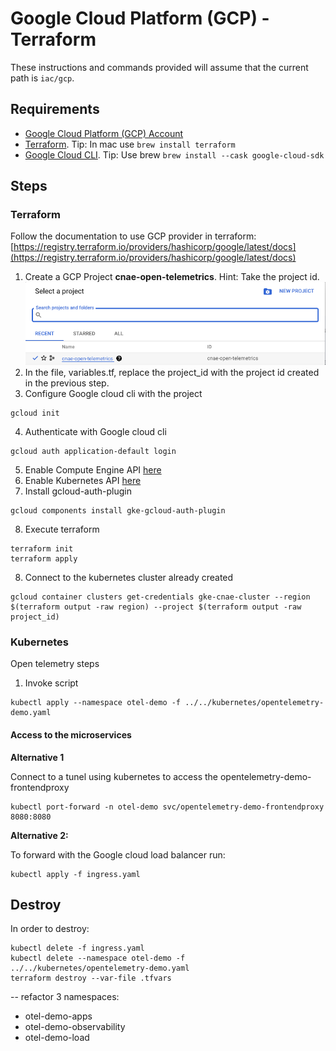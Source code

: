 # Google Cloud Platform (GCP) - Terraform

These instructions and commands provided will assume that the current path is `iac/gcp`.

## Requirements

- [Google Cloud Platform (GCP) Account](https://cloud.google.com/)
- [Terraform](https://developer.hashicorp.com/terraform/tutorials/gcp-get-started/install-cli?in=terraform%2Fgcp-get-started). Tip: In mac use `brew install terraform`
- [Google Cloud CLI](https://cloud.google.com/sdk/docs/install). Tip: Use brew `brew install --cask google-cloud-sdk`

## Steps

### Terraform

Follow the documentation to use GCP provider in terraform: [https://registry.terraform.io/providers/hashicorp/google/latest/docs](https://registry.terraform.io/providers/hashicorp/google/latest/docs)

1. Create a GCP Project **cnae-open-telemetrics**. Hint: Take the project id.
![GCP Projects](../.docs/images/gcp_projects.png)
2. In the file, variables.tf, replace the project_id with the project id created in the previous step.
3. Configure Google cloud cli with the project
```shell
gcloud init
```
4. Authenticate with Google cloud cli
```shell
gcloud auth application-default login
```
5. Enable Compute Engine API [here](https://console.cloud.google.com/apis/library/compute.googleapis.com?project=cnae-open-telemetrics)
6. Enable Kubernetes API [here](https://console.cloud.google.com/apis/library/container.googleapis.com?project=cnae-open-telemetrics)
7. Install gcloud-auth-plugin
```shell
gcloud components install gke-gcloud-auth-plugin
```
8. Execute terraform
```shell
terraform init
terraform apply
```
8. Connect to the kubernetes cluster already created
```shell
gcloud container clusters get-credentials gke-cnae-cluster --region $(terraform output -raw region) --project $(terraform output -raw project_id)
```

### Kubernetes

Open telemetry steps

1. Invoke script
```shell
kubectl apply --namespace otel-demo -f ../../kubernetes/opentelemetry-demo.yaml
```

#### Access to the microservices

**Alternative 1**

Connect to a tunel using kubernetes to access the opentelemetry-demo-frontendproxy

```shell
kubectl port-forward -n otel-demo svc/opentelemetry-demo-frontendproxy 8080:8080
```

**Alternative 2:**

To forward with the Google cloud load balancer run:

```shell
kubectl apply -f ingress.yaml
```

## Destroy

In order to destroy:

```shell
kubectl delete -f ingress.yaml
kubectl delete --namespace otel-demo -f ../../kubernetes/opentelemetry-demo.yaml
terraform destroy --var-file .tfvars
```

-- refactor
3 namespaces: 
- otel-demo-apps
- otel-demo-observability
- otel-demo-load